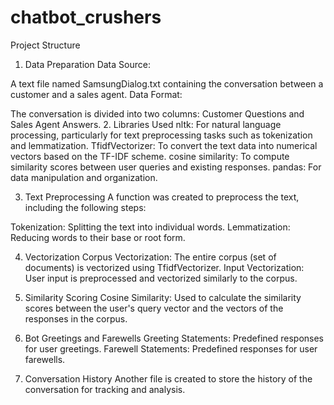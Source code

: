 # chatbot_crushers
Project Structure
1. Data Preparation
Data Source:

A text file named SamsungDialog.txt containing the conversation between a customer and a sales agent.
Data Format:

The conversation is divided into two columns: Customer Questions and Sales Agent Answers.
2. Libraries Used
nltk: For natural language processing, particularly for text preprocessing tasks such as tokenization and lemmatization.
TfidfVectorizer: To convert the text data into numerical vectors based on the TF-IDF scheme.
cosine similarity: To compute similarity scores between user queries and existing responses.
pandas: For data manipulation and organization.

3. Text Preprocessing
A function was created to preprocess the text, including the following steps:

Tokenization: Splitting the text into individual words.
Lemmatization: Reducing words to their base or root form.

4. Vectorization
Corpus Vectorization: The entire corpus (set of documents) is vectorized using TfidfVectorizer.
Input Vectorization: User input is preprocessed and vectorized similarly to the corpus.

6. Similarity Scoring
Cosine Similarity: Used to calculate the similarity scores between the user's query vector and the vectors of the responses in the corpus.

8. Bot Greetings and Farewells
Greeting Statements: Predefined responses for user greetings.
Farewell Statements: Predefined responses for user farewells.

10. Conversation History
Another file is created to store the history of the conversation for tracking and analysis.

